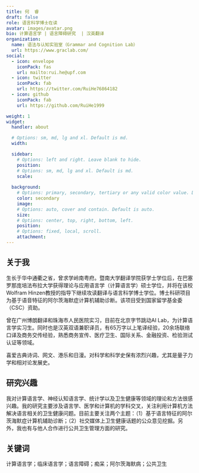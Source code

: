 ```yaml
---
title: 何  睿
draft: false
role: 语言科学博士在读
avatar: images/avatar.png
bio: 计算语言学 | 语言障碍研究  | 汉英翻译
organization:
  name: 语法与认知实验室（Grammar and Cognition Lab）
  url: https://www.graclab.com/
social:
  - icon: envelope
    iconPack: fas
    url: mailto:rui.he@upf.com
  - icon: twitter
    iconPack: fab
    url: https://twitter.com/RuiHe76864182
  - icon: github
    iconPack: fab
    url: https://github.com/RuiHe1999

weight: 1
widget:
  handler: about

  # Options: sm, md, lg and xl. Default is md.
  width:

  sidebar:
    # Options: left and right. Leave blank to hide.
    position:
    # Options: sm, md, lg and xl. Default is md.
    scale:
  
  background:
    # Options: primary, secondary, tertiary or any valid color value. Default is primary.
    color: secondary
    image:
    # Options: auto, cover and contain. Default is auto.
    size:
    # Options: center, top, right, bottom, left.
    position:
    # Options: fixed, local, scroll.
    attachment: 
---
```


## 关于我

生长于华中通衢之省，曾求学岭南粤府。暨南大学翻译学院获学士学位后，在巴塞罗那庞培法布拉大学获得理论与应用语言学（计算语言学）硕士学位，并将在该校Wolfram Hinzen教授的指导下继续攻读翻译与语言科学博士学位。博士科研项目为基于语音特征的阿尔茨海默症计算机辅助诊断。该项目受到国家留学基金委（CSC）资助。

曾在广州博朗翻译和珠海市人民医院实习，目前在北京字节跳动AI Lab，为计算语言学实习生。同时也是汉英双语兼职译员，有65万字以上笔译经验，20余场联络口译及商务交传经验，熟悉商务宣传、医疗卫生、国际关系、金融投资、检验测试认证等领域。

喜爱古典诗词、网文、港乐和日漫。对科学和科学史保有浓烈兴趣，尤其是量子力学和相对论发展史。

## 研究兴趣

我对计算语言学、神经认知语言学、统计学以及卫生健康等领域的理论和方法很感兴趣。我的研究主要涉及语言学、医学和计算机的学科交叉，关注利用计算机方法解决语言相关的卫生健康问题。目前主要关注两个主题：（1）基于语言特征的阿尔茨海默症计算机辅助诊断；（2）社交媒体上卫生健康话题的公众意见挖掘。另外，我也有与他人合作进行公共卫生管理方面的研究。

## 关键词
计算语言学；临床语言学；语言障碍；痴呆；阿尔茨海默病；公共卫生
